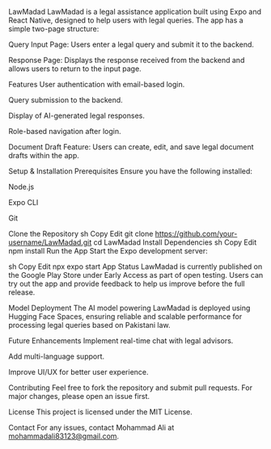 LawMadad
LawMadad is a legal assistance application built using Expo and React Native, designed to help users with legal queries. The app has a simple two-page structure:

Query Input Page: Users enter a legal query and submit it to the backend.

Response Page: Displays the response received from the backend and allows users to return to the input page.

Features
User authentication with email-based login.

Query submission to the backend.

Display of AI-generated legal responses.

Role-based navigation after login.

Document Draft Feature: Users can create, edit, and save legal document drafts within the app.

Setup & Installation
Prerequisites
Ensure you have the following installed:

Node.js

Expo CLI

Git

Clone the Repository
sh
Copy
Edit
git clone https://github.com/your-username/LawMadad.git
cd LawMadad
Install Dependencies
sh
Copy
Edit
npm install
Run the App
Start the Expo development server:

sh
Copy
Edit
npx expo start
App Status
LawMadad is currently published on the Google Play Store under Early Access as part of open testing. Users can try out the app and provide feedback to help us improve before the full release.

Model Deployment
The AI model powering LawMadad is deployed using Hugging Face Spaces, ensuring reliable and scalable performance for processing legal queries based on Pakistani law.

Future Enhancements
Implement real-time chat with legal advisors.

Add multi-language support.

Improve UI/UX for better user experience.

Contributing
Feel free to fork the repository and submit pull requests. For major changes, please open an issue first.

License
This project is licensed under the MIT License.

Contact
For any issues, contact Mohammad Ali at mohammadali83123@gmail.com.
